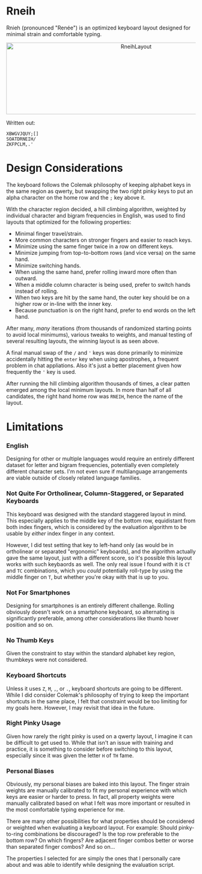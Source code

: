 # Rneih
Rnieh (pronounced "Renée") is an optimized keyboard layout designed for minimal strain and comfortable typing.

<p align="center">
<img width="675" height="191" alt="RneihLayout" src="https://github.com/user-attachments/assets/37ffaddb-ff5b-4c33-9516-46fd3089fef9" />
</p>

Written out:

```
XBWGVJQUY;[]
SOATDRNEIH/
ZKFPCLM,.'
```

# Design Considerations
The keyboard follows the Colemak philosophy of keeping alphabet keys in the same region as qwerty, but swapping the two right pinky keys to put an alpha character on the home row and the `;` key above it.

With the character region decided, a hill climbing algorithm, weighted by individual character and bigram frequencies in English, was used to find layouts that optimized for the following properties:

- Minimal finger travel/strain.
- More common characters on stronger fingers and easier to reach keys.
- Minimize using the same finger twice in a row on different keys.
- Minimize jumping from top-to-bottom rows (and vice versa) on the same hand.
- Minimize switching hands.
- When using the same hand, prefer rolling inward more often than outward.
- When a middle column character is being used, prefer to switch hands instead of rolling.
- When two keys are hit by the same hand, the outer key should be on a higher row or in-line with the inner key.
- Because punctuation is on the right hand, prefer to end words on the left hand.

After many, *many* iterations (from thousands of randomized starting points to avoid local minimums), various tweaks to weights, and manual testing of several resulting layouts, the winning layout is as seen above.

A final manual swap of the `/` and `'` keys was done primarily to minimize accidentally hitting the `enter` key when using apostrophes, a frequent problem in chat appliations. Also it's just a better placement given how frequently the `'` key is used.

After running the hill climbing algorithm thousands of times, a clear patten emerged among the local minimum layouts. In more than half of all candidates, the right hand home row was `RNEIH`, hence the name of the layout.

# Limitations

### English 
Designing for other or multiple languages would require an entirely different dataset for letter and bigram frequencies, potentially even completely different character sets. I'm not even sure if multilanguage arrangements are viable outside of closely related language families.

### Not Quite For Ortholinear, Column-Staggered, or Separated Keyboards
This keyboard was designed with the standard staggered layout in mind. This especially applies to the middle key of the bottom row, equidistant from both index fingers, which is considered by the evaluation algorithm to be usable by *either* index finger in any context.

However, I did test setting that key to left-hand only (as would be in ortholinear or separated "ergonomic" keyboards), and the algorithm actually gave the same layout, just with a different score, so it's possible this layout works with such keybaords as well. The only real issue I found with it is `CT` and `TC` combinations, which you *could* potentially roll-type by using the middle finger on `T`, but whether you're okay with that is up to you.

### Not For Smartphones
Designing for smartphones is an entirely different challenge. Rolling obviously doesn't work on a smartphone keyboard, so alternating is significantly preferable, among other considerations like thumb hover position and so on.

### No Thumb Keys
Given the constraint to stay within the standard alphabet key region, thumbkeys were not considered.

### Keyboard Shortcuts
Unless it uses `Z`, `M`, `,`, or `.`, keyboard shortcuts are going to be different. While I did consider Colemak's philosophy of trying to keep the important shortcuts in the same place, I felt that constraint would be too limiting for my goals here. However, I may revisit that idea in the future.

### Right Pinky Usage
Given how rarely the right pinky is used on a qwerty layout, I imagine it can be difficult to get used to. While that isn't an issue with training and practice, it is something to consider before switching to this layout, especially since it was given the letter `H` of `TH` fame.

### Personal Biases
Obviously, my personal biases are baked into this layout. The finger strain weights are manually calibrated to fit my personal experience with which keys are easier or harder to press. In fact, all property weights were manually calibrated based on what I felt was more important or resulted in the most comfortable typing experience for me.

There are many other possibilities for what properties should be considered or weighted when evaluating a keyboard layout. For example: Should pinky-to-ring combinations be discouraged? Is the top row preferable to the bottom row? On which fingers? Are adjacent finger combos better or worse than separated finger combos? And so on...

The properties I selected for are simply the ones that I personally care about and was able to identify while designing the evaluation script.
